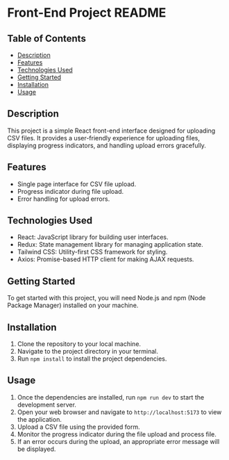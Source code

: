 # Front-End Project README

## Table of Contents

- [Description](#description)
- [Features](#features)
- [Technologies Used](#technologies-used)
- [Getting Started](#getting-started)
- [Installation](#installation)
- [Usage](#usage)

## Description

This project is a simple React front-end interface designed for uploading CSV files. It provides a user-friendly experience for uploading files, displaying progress indicators, and handling upload errors gracefully.

## Features

- Single page interface for CSV file upload.
- Progress indicator during file upload.
- Error handling for upload errors.

## Technologies Used

- React: JavaScript library for building user interfaces.
- Redux: State management library for managing application state.
- Tailwind CSS: Utility-first CSS framework for styling.
- Axios: Promise-based HTTP client for making AJAX requests.

## Getting Started

To get started with this project, you will need Node.js and npm (Node Package Manager) installed on your machine.

## Installation

1. Clone the repository to your local machine.
2. Navigate to the project directory in your terminal.
3. Run `npm install` to install the project dependencies.

## Usage

1. Once the dependencies are installed, run `npm run dev` to start the development server.
2. Open your web browser and navigate to `http://localhost:5173` to view the application.
3. Upload a CSV file using the provided form.
4. Monitor the progress indicator during the file upload and process file.
5. If an error occurs during the upload, an appropriate error message will be displayed.
